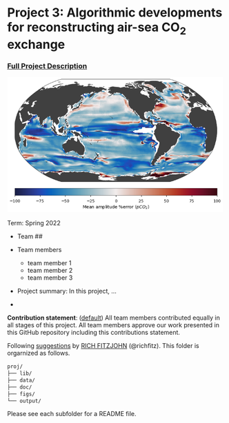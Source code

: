 # Project 3: Algorithmic developments for reconstructing air-sea CO$_2$ exchange

### [Full Project Description](doc/project3_desc.md)

<img src="figs/title.png" alt="General Lake Model" width="500"/>

Term: Spring 2022

+ Team ##
+ Team members
	+ team member 1
	+ team member 2
	+ team member 3


+ Project summary: In this project, ...
+ 	
**Contribution statement**: ([default](doc/a_note_on_contributions.md)) All team members contributed equally in all stages of this project. All team members approve our work presented in this GitHub repository including this contributions statement. 

Following [suggestions](http://nicercode.github.io/blog/2013-04-05-projects/) by [RICH FITZJOHN](http://nicercode.github.io/about/#Team) (@richfitz). This folder is orgarnized as follows.

```
proj/
├── lib/
├── data/
├── doc/
├── figs/
└── output/
```

Please see each subfolder for a README file.
